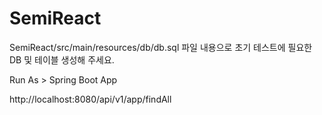 # SemiReact

SemiReact/src/main/resources/db/db.sql
파일 내용으로 초기 테스트에 필요한 DB 및 테이블 생성해 주세요.

Run As > Spring Boot App

http://localhost:8080/api/v1/app/findAll

